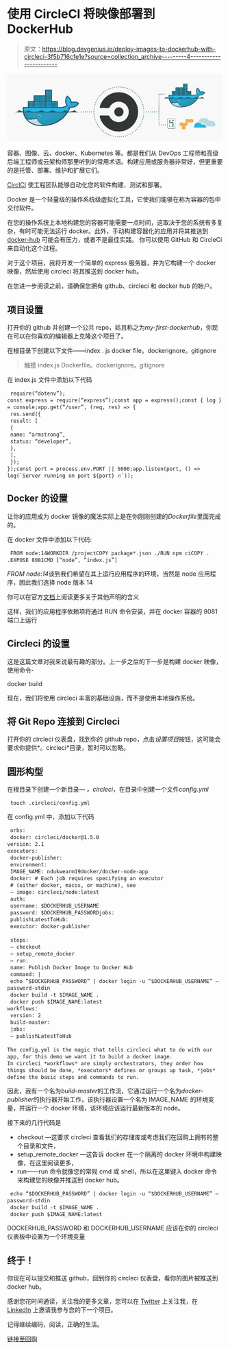 # 使用 CircleCI 将映像部署到 DockerHub

> 原文：<https://blog.devgenius.io/deploy-images-to-dockerhub-with-circleci-3f5b716cfe1e?source=collection_archive---------4----------------------->

![](img/c675997a0b576c292e2653d5a03a8b8b.png)

容器、图像、云、docker、Kubernetes 等。都是我们从 DevOps 工程师和高级后端工程师或云架构师那里听到的常用术语。构建应用或服务器非常好，但更重要的是托管、部署、维护和扩展它们。

[CirclCI](https://circleci.com/docs/2.0/about-circleci/) 使工程团队能够自动化您的软件构建、测试和部署。

Docker 是一个轻量级的操作系统级虚拟化工具，它使我们能够在称为容器的包中交付软件。

在您的操作系统上本地构建您的容器可能需要一点时间，这取决于您的系统有多复杂，有时可能无法运行 docker。此外，手动构建容器化的应用并将其推送到 [docker-hub](http://hub.docker.com) 可能会有压力，或者不是最佳实践。
你可以使用 GitHub 和 CircleCi 来自动化这个过程。

对于这个项目，我将开发一个简单的 express 服务器，并为它构建一个 docker 映像，然后使用 circleci 将其推送到 docker hub。

在您进一步阅读之前，请确保您拥有 github、circleci 和 docker hub 的帐户。

## 项目设置

打开你的 github 并创建一个公共 repo，姑且称之为*my-first-dockerhub*，你现在可以在你喜欢的编辑器上克隆这个项目了。

在根目录下创建以下文件——index . js docker file。dockerignore。gitignore

> 触摸 index.js Dockerfile。dockerignore。gitignore

在 index.js 文件中添加以下代码

```
 require(“dotenv”);
const express = require(“express”);const app = express();const { log } = console;app.get(“/user”, (req, res) => {
 res.send({
 result: [
 {
 name: “armstrong”,
 status: “developer”,
 },
 ],
 });
});const port = process.env.PORT || 5000;app.listen(port, () => log(`Server running on port ${port} 🔥`));
```

## Docker 的设置

让你的应用成为 docker 镜像的魔法实际上是在你刚刚创建的*Dockerfile*里面完成的。

在 docker 文件中添加以下代码:

```
 FROM node:14WORKDIR /projectCOPY package*.json ./RUN npm ciCOPY . .EXPOSE 8081CMD [“node”, “index.js”]
```

*FROM node:14*谈到我们希望在其上运行应用程序的环境，当然是 node 应用程序，因此我们选择 node 版本 14

你可以在官方[文档](https://nodejs.org/en/docs/guides/nodejs-docker-webapp/)上阅读更多关于其他声明的含义

这样，我们的应用程序依赖项将通过 RUN 命令安装，并在 docker 容器的 8081 端口上运行

## Circleci 的设置

这是这篇文章对我来说最有趣的部分。上一步之后的下一步是构建 docker 映像，使用命令-

docker build

现在，我们将使用 circleci 丰富的基础设施，而不是使用本地操作系统。

## 将 Git Repo 连接到 Circleci

打开你的 circleci 仪表盘，找到你的 github repo，点击*设置项目*按钮，这可能会要求你提供*。circleci*目录，暂时可以忽略。

## 圆形构型

在根目录下创建一个新目录— *。circleci*，在目录中创建一个文件*config.yml*

```
 touch .circleci/config.yml 
```

在 config.yml 中，添加以下代码

```
 orbs:
 docker: circleci/docker@1.5.0
version: 2.1
executors:
 docker-publisher: 
 environment:
 IMAGE_NAME: ndukwearm19docker/docker-node-app
 docker: # Each job requires specifying an executor
 # (either docker, macos, or machine), see
 — image: circleci/node:latest
 auth:
 username: $DOCKERHUB_USERNAME
 password: $DOCKERHUB_PASSWORDjobs:
 publishLatestToHub: 
 executor: docker-publisher

 steps: 
 — checkout
 — setup_remote_docker
 — run: 
 name: Publish Docker Image to Docker Hub
 command: |
 echo “$DOCKERHUB_PASSWORD” | docker login -u “$DOCKERHUB_USERNAME” — password-stdin
 docker build -t $IMAGE_NAME .
 docker push $IMAGE_NAME:latest
workflows:
 version: 2
 build-master:
 jobs:
 — publishLatestToHub

The config.yml is the magic that tells circleci what to do with our app, for this demo we want it to build a docker image.
In circleci *workflows* are simply orchestrators, they order how things should be done, *executors* defines or groups up task, *jobs* define the basic steps and commands to run.
```

因此，我有一个名为*build-master*的工作流，它通过运行一个名为*docker-publisher*的执行器开始工作，该执行器设置一个名为 IMAGE_NAME 的环境变量，并运行一个 docker 环境，该环境应该运行最新版本的 node。

接下来的几行代码是

*   checkout —这要求 circleci 查看我们的存储库或考虑我们在回购上拥有的整个目录和文件，
*   setup_remote_docker —这告诉 docker 在一个隔离的 docker 环境中构建映像，在这里阅读更多，
*   run——run 命令就像您的常规 cmd 或 shell，所以在这里键入 docker 命令来构建您的映像并推送到 docker hub。

```
 echo “$DOCKERHUB_PASSWORD” | docker login -u “$DOCKERHUB_USERNAME” — password-stdin
 docker build -t $IMAGE_NAME .
 docker push $IMAGE_NAME:latest
```

DOCKERHUB_PASSWORD 和 DOCKERHUB_USERNAME 应该在你的 circleci 仪表板中设置为一个环境变量

## 终于！

你现在可以提交和推送 github，回到你的 circleci 仪表盘，看你的图片被推送到 docker hub。

感谢您花时间通读，关注我的更多文章，您可以在 [Twitter](https://twitter.com/AI_Lift) 上关注我，在 [LinkedIn](https://www.linkedin.com/in/ndukwearmstrong/) 上邀请我参与您的下一个项目。

记得继续编码，阅读，正确的生活。

[链接至回购](https://github.com/armstrong99/circleci-docker-CICD-pipeline-NodeJS)